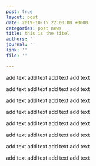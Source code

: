```yaml
---
post: true
layout: post
date: 2019-10-15 22:00:00 +0000
categories: post news
title: this is the titel
authors: ''
journal: ''
link: ''
file: ''

---
```

add text add text add text add text 

add text add text add text add text 

add text add text add text add text 

add text add text add text add text 

add text add text add text add text 

add text add text add text add text 

add text add text add text add text 

add text add text add text add text 